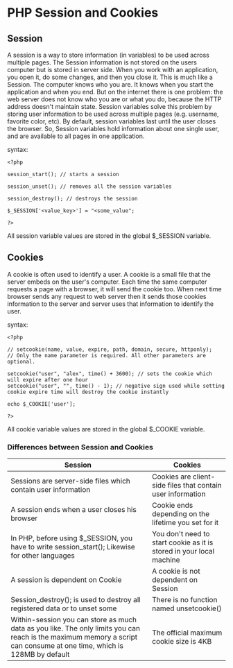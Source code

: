 # PHP Session and Cookies

## Session
A session is a way to store information (in variables) to be used across multiple pages. The Session information is not stored on the users computer but is stored in server side.
When you work with an application, you open it, do some changes, and then you close it. This is much like a Session. The computer knows who you are. It knows when you start the application and when you end. But on the internet there is one problem: the web server does not know who you are or what you do, because the HTTP address doesn't maintain state.
Session variables solve this problem by storing user information to be used across multiple pages (e.g. username, favorite color, etc). By default, session variables last until the user closes the browser.
So, Session variables hold information about one single user, and are available to all pages in one application.

syntax:

```
<?php

session_start(); // starts a session

session_unset(); // removes all the session variables

session_destroy(); // destroys the session

$_SESSION['<value_key>'] = "<some_value";

?>
```

All session variable values are stored in the global $_SESSION variable.


## Cookies
A cookie is often used to identify a user. A cookie is a small file that the server embeds on the user's computer. Each time the same computer requests a page with a browser, it will send the cookie too.
When next time browser sends any request to web server then it sends those cookies information to the server and server uses that information to identify the user.

syntax:

```
<?php

// setcookie(name, value, expire, path, domain, secure, httponly);
// Only the name parameter is required. All other parameters are optional.

setcookie("user", "alex", time() + 3600); // sets the cookie which will expire after one hour
setcookie("user", "", time() - 1); // negative sign used while setting cookie expire time will destroy the cookie instantly

echo $_COOKIE['user'];

?>
```
 
All cookie variable values are stored in the global $_COOKIE variable.

### Differences between Session and Cookies

Session | Cookies
------- | -------
Sessions are server-side files which contain user information | Cookies are client-side files that contain user information
A session ends when a user closes his browser | Cookie ends depending on the lifetime you set for it
In PHP, before using $_SESSION, you have to write session_start(); Likewise for other languages | You don't need to start cookie as it is stored in your local machine
A session is dependent on Cookie | A cookie is not dependent on Session
Session_destroy(); is used to destroy all registered data or to unset some | There is no function named unsetcookie()
Within-session you can store as much data as you like. The only limits you can reach is the maximum memory a script can consume at one time, which is 128MB by default | The official maximum cookie size is 4KB

